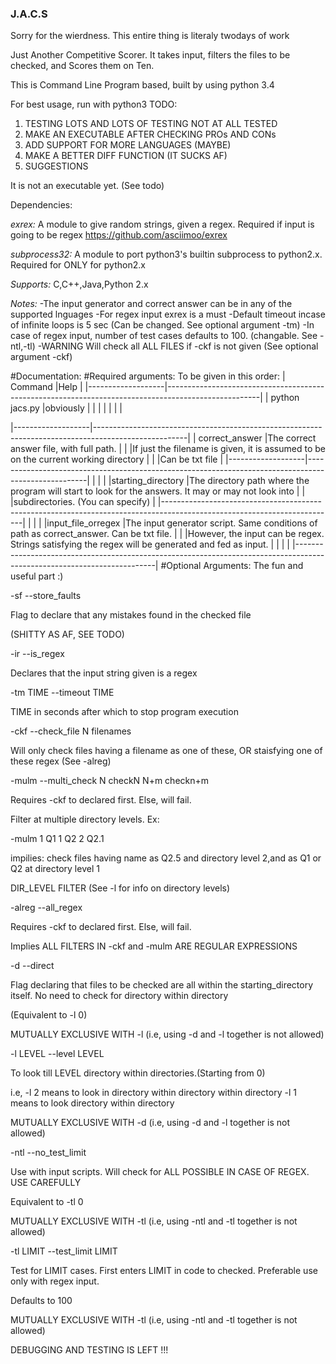 ### J.A.C.S

Sorry for the wierdness. This entire thing is literaly twodays of work

Just Another Competitive Scorer. It takes input, filters the files to be checked, and Scores them on Ten.

This is Command Line Program based, built by using python 3.4

For best usage, run with python3
TODO: 
1.  TESTING
    LOTS AND LOTS OF TESTING
    NOT AT ALL TESTED
2.  MAKE AN EXECUTABLE AFTER CHECKING PROs AND CONs
3.  ADD SUPPORT FOR MORE LANGUAGES (MAYBE)
4.  MAKE A BETTER DIFF FUNCTION (IT SUCKS AF)
5.  SUGGESTIONS

It is not an executable yet. (See todo)

Dependencies:

*exrex:* A module to give random strings, given a regex. Required if input is going to be regex https://github.com/asciimoo/exrex
  
*subprocess32:* A module to port python3's builtin subprocess to python2.x. Required for ONLY for python2.x

*Supports:* C,C++,Java,Python 2.x

*Notes:* 
-The input generator and correct answer can be in any of the supported lnguages
-For regex input exrex is a must
-Default timeout incase of infinite loops is 5 sec (Can be changed. See optional argument -tm)
-In case of regex input, number of test cases defaults to 100. (changable. See -ntl,-tl)
-WARNING Will check all ALL FILES if -ckf is not given (See optional argument -ckf)

#Documentation:
#Required arguments:
To be given in this order:
| Command           |Help                                                                                                 |
|-------------------|-----------------------------------------------------------------------------------------------------|
|   python jacs.py  |obviously                                                                                            |
|                   |                                                                                                     |
|                   |                                                                                                     |


|-------------------|-----------------------------------------------------------------------------------------------------|
|   correct_answer  |The correct answer file, with full path.                                                             |
|                   |If just the filename is given, it is assumed to be on the current working directory                  |
|                   |Can be txt file                                                                                      |
|-------------------|-----------------------------------------------------------------------------------------------------|
|                   |                                                                                                     |
|starting_directory |The directory path where the program will start to look for the answers. It may or may not look into | |                   |subdirectories. (You can specify)                                                                    |
|-------------------------------------------------------------------------------------------------------------------------|
|                   |                                                                                                     |
|input_file_orregex |The input generator script. Same conditions of path as correct_answer. Can be txt file.              |
|                   |However, the input can be regex. Strings satisfying the regex will be generated and fed as input.    |
|                   |                                                                                                     |
|-------------------------------------------------------------------------------------------------------------------------|
#Optional Arguments: The fun and useful part  :)

-sf --store_faults 

Flag to declare that any mistakes found in the checked file

(SHITTY AS AF, SEE TODO)


-ir --is_regex

Declares that the input string given is a regex


-tm TIME --timeout TIME

TIME in seconds after which to stop program execution


-ckf --check_file N filenames

Will only check files having a filename as one of these, OR staisfying one of these regex (See -alreg)


-mulm --multi_check N checkN N+m checkn+m

Requires -ckf to declared first. Else, will fail.

Filter at multiple directory levels. Ex:

   -mulm 1 Q1 1 Q2 2 Q2.1 

 impilies: check files having name as Q2.5 and directory level 2,and as Q1 or Q2 at directory level 1

 DIR_LEVEL FILTER  (See -l for info on directory levels)


-alreg --all_regex

Requires -ckf to declared first. Else, will fail.

Implies ALL FILTERS IN -ckf and -mulm ARE REGULAR EXPRESSIONS


-d --direct

Flag declaring that files to be checked are all within the starting_directory itself. No need to check for directory within directory

(Equivalent to -l 0) 

MUTUALLY EXCLUSIVE WITH -l (i.e, using -d and -l together is not allowed)


-l LEVEL --level LEVEL

To look till LEVEL directory within directories.(Starting from 0)

i.e, -l 2 means to look in directory within directory within directory 
     -l 1 means to look directory within directory 

MUTUALLY EXCLUSIVE WITH -d (i.e, using -d and -l together is not allowed)


-ntl --no_test_limit

Use with input scripts. Will check for ALL POSSIBLE IN CASE OF REGEX. USE CAREFULLY

Equivalent to -tl 0

MUTUALLY EXCLUSIVE WITH -tl (i.e, using -ntl and -tl together is not allowed)


-tl LIMIT --test_limit LIMIT

Test for LIMIT cases. First enters LIMIT in code to checked. Preferable use only with regex input.

 Defaults to 100

MUTUALLY EXCLUSIVE WITH -tl (i.e, using -ntl and -tl together is not allowed)

DEBUGGING AND TESTING IS LEFT !!!
